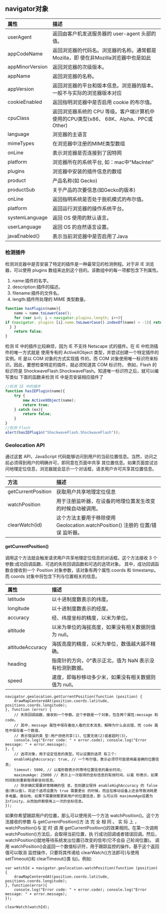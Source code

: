 ## navigator对象

|属性|	描述|
|:-|:-|
|userAgent|	返回由客户机发送服务器的 user-agent 头部的值。|
|appCodeName|	返回浏览器的代码名。浏览器的名称。通常都是Mozilla，即 使在非Mozilla浏览器中也是如此|
|appMinorVersion|	返回浏览器的次级版本。|
|appName|	返回浏览器的名称。|
|appVersion|	返回浏览器的平台和版本信息。浏览器的版本。一般不与实际的浏览器版本对应|
|cookieEnabled|	返回指明浏览器中是否启用 cookie 的布尔值。|
|cpuClass|	返回浏览器系统的 CPU 等级。客户端计算机中使用的CPU类型(x86、 68K、Alpha、PPC或Other)|
|language|浏览器的主语言|
|mimeTypes|在浏览器中注册的MIME类型数组|
|onLine|表示浏览器是否连接到了因特网|
|platform|浏览器所在的系统平台, 如：mac中"MacIntel"|
|plugins|浏览器中安装的插件信息的数组|
|product|产品名称(如 Gecko)|
|productSub|关于产品的次要信息(如Gecko的版本)|
|onLine|	返回指明系统是否处于脱机模式的布尔值。|
|platform|	返回运行浏览器的操作系统平台。|
|systemLanguage|	返回 OS 使用的默认语言。|
|userLanguage|	返回 OS 的自然语言设置。|
|javaEnabled()|表示当前浏览器中是否启用了Java|

### 检测插件
检测浏览器中是否安装了特定的插件是一种最常见的检测例程。对于非 IE 浏览器，可以使用 plugins 数组来达到这个目的。该数组中的每一项都包含下列属性。
1. name:插件的名字。
2. description:插件的描述。
3. filename:插件的文件名。
4. length:插件所处理的 MIME 类型数量。

```js
function hasPlugin(name){
    name = name.toLowerCase();
    for (var i=0; i < navigator.plugins.length; i++){
if (navigator. plugins [i].name.toLowerCase().indexOf(name) > -1){ return true;
  } }
    return false;
}
```

检测 IE 中的插件比较麻烦，因为 IE 不支持 Netscape 式的插件。在 IE 中检测插件的唯一方式就是 使用专有的 ActiveXObject 类型，并尝试创建一个特定插件的实例。IE 是以 COM 对象的方式实现插 件的，而 COM 对象使用唯一标识符来标识。因此，要想检查特定的插件，就必须知道其 COM 标识符。 例如，Flash 的标识符是 ShockwaveFlash.ShockwaveFlash。知道唯一标识符之后，就可以编写类似 下面的函数来检测 IE 中是否安装相应插件了
```js
//检测 IE 中的插件
function hasIEPlugin(name){
    try {
        new ActiveXObject(name);
        return true;
    } catch (ex){
        return false;
    } 
}
//检测 Flash 
alert(hasIEPlugin("ShockwaveFlash.ShockwaveFlash"));
```

### Geolocation API

通过这套 API，JavaScript 代码能够访问到用户的当前位置信息。当然，访问之前必须得到用户的明确许可，即同意在页面中共享 其位置信息。如果页面尝试访问地理定位信息，浏览器就会显示一个对话框，请求用户许可共享其位置信息。

|方法|描述|
|:-|:-|
|getCurrentPosition|获取用户共享地理定位信息|
|watchPosition|用于注册监听器，在设备的地理位置发生改变的时候自动被调用。|
|clearWatch(id)|这个方法主要用于移除使用 Geolocation.watchPosition() 注册的 位置/错误 监听器。|

####  getCurrentPosition()

调用这个方法就会触发请求用户共享地理定位信息的对话框。这个方法接收 3 个参数:成功回调函数、可选的失败回调函数和可选的选项对象。 其中，成功回调函数会接收到一个 Position 对象参数，该对象有两个属性:coords 和 timestamp。而 coords 对象中将包含下列与位置相关的信息。

|属性|描述|
|:-|:-|
|latitude|以十进制度数表示的纬度。|
|longitude|以十进制度数表示的经度。|
|accuracy|经、纬度坐标的精度，以米为单位。|
|altitude|以米为单位的海拔高度，如果没有相关数据则值为 null。|
|altitudeAccuracy|海拔高度的精度，以米为单位，数值越大越不精确。|
|heading|指南针的方向，0°表示正北，值为 NaN 表示没有检测到数据。|
|speed|速度，即每秒移动多少米，如果没有相关数据则值为 null。|


```
navigator.geolocation.getCurrentPosition(function (position) { 
    drawMapCenteredAt(position.coords.latitude, positions.coords.longitude);
}, function (error) { 
    // 失败回调函数，接收到一个参数。这个参数是一个对象，包含两个属性:message 和 code。
    // 其中，message 属性中保存着给人看的文本消息，解释为什么会出错，而 code 属性中保存着一个数值，
    // 表示错误的类 型:用户拒绝共享(1)、位置无效(2)或者超时(3)。
    console.log("Error code: " + error.code); console.log("Error message: " + error.message);
}, {
    // 选项对象，用于设定信息的类型。可以设置的选项 有三个:
    enableHighAccuracy: true, // 一个布尔值，表示必须尽可能使用最准确的位置信息;
    timeout: 5000, // 以毫秒数表示的等待位置信息的最长时间;
    maximumAge: 25000 // 表示上一次取得的坐标信息的有效时间，以毫 秒表示，如果时间到则重新取得新坐标信息。
    // 除非确实需要非常精确的信 息，否则建议保持 enableHighAccuracy 的 false 值(默认值)。将这个选项设置为 true 需要更长 的时候，而且在移动设备上还会导致消耗更多电量。类似地，如果不需要频繁更新用户的位置信息，那 么可以将 maximumAge设置为 Infinity，从而始终都使用上一次的坐标信息。
});
```

如果你希望跟踪用户的位置，那么可以使用另一个方法 watchPosition()。这个方法接收的参数 与 getCurrentPosition()方 法 完 全 相 同 。 实 际 上 ，watchPosition()与 定 时 调 用 getCurrentPosition()的效果相同。在第一次调用 watchPosition()方法后，会取得当前位置，执 行成功回调或者错误回调。然后，watchPosition()就地等待系统发出位置已改变的信号(它不会自 己轮询位置)。
调用 watchPosition()会返回一个数值标识符，用于跟踪监控的操作。基于这个返回值可以取消 监控操作，只要将其传递给 clearWatch()方法即可(与使用 setTimeout()和 clearTimeout()类 似)。例如:

```
var watchId = navigator.geolocation.watchPosition(function (position) { 
    drawMapCenteredAt(position.coords.latitude, positions.coords.longitude); 
}, function(error){
    console.log("Error code: " + error.code); console.log("Error message: " + error.message);
});

clearWatch(watchId);
```
